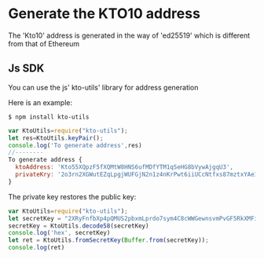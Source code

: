 # Generate the KTO10 address
The 'Kto10' address is generated in the way of 'ed25519' which is different from that of Ethereum

## Js SDK
You can use the js' kto-utils' library for address generation


Here is an example:
```
$ npm install kto-utils
```
```JavaScript
var KtoUtils=require("kto-utils");
let res=KtoUtils.keyPair();
console.log('To generate address',res)
//--------
To generate address {
  ktoAddress: 'Kto55XQpzF5fXQMtW8HNS6ufMDfYTM1qSeHG8bVywAjgqU3',
  privateKry: '2o3rn2XGWutEZqLpgjWUFGjN2n1z4nKrPwt6iiUCcNtfxs87mztxYAe186j2R5RvEG9M8F9mFRdgkaLMANfb3wUK'
} 
```

The private key restores the public key:
```JavaScript
var KtoUtils=require("kto-utils");
let secretKey = "2XRyFnfbXp4pQMUS2pbxmLprdo7sym4C8cWWGewnsvmPvGF5RkXMFi5rLeRaDD2eG43PB5zX2w3Xi8hft54PXmbN";
secretKey = KtoUtils.decode58(secretKey)
console.log('hex', secretKey)
let ret = KtoUtils.fromSecretKey(Buffer.from(secretKey));
console.log(ret)

```